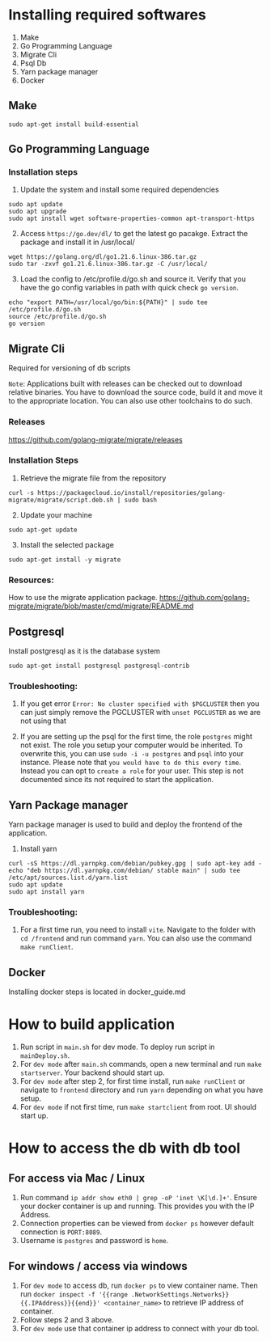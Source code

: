 
# Installing required softwares

1. Make
2. Go Programming Language
3. Migrate Cli
4. Psql Db
5. Yarn package manager
6. Docker

## Make

```
sudo apt-get install build-essential
```

## Go Programming Language

### Installation steps

1. Update the system and install some required dependencies

```
sudo apt update
sudo apt upgrade
sudo apt install wget software-properties-common apt-transport-https

```

2. Access `https://go.dev/dl/` to get the latest go pacakge. Extract the package and install it in /usr/local/

```
wget https://golang.org/dl/go1.21.6.linux-386.tar.gz
sudo tar -zxvf go1.21.6.linux-386.tar.gz -C /usr/local/
```

3. Load the config to /etc/profile.d/go.sh and source it. Verify that you have the go config variables in path with quick check `go version`.

```
echo "export PATH=/usr/local/go/bin:${PATH}" | sudo tee /etc/profile.d/go.sh
source /etc/profile.d/go.sh
go version
```

## Migrate Cli

Required for versioning of db scripts

`Note`: Applications built with releases can be checked out to download relative binaries. You have to download the source code, build it and move it to the appropriate location. You can also use other toolchains to do such.

### Releases
https://github.com/golang-migrate/migrate/releases

### Installation Steps

1. Retrieve the migrate file from the repository

```
curl -s https://packagecloud.io/install/repositories/golang-migrate/migrate/script.deb.sh | sudo bash
```

2. Update your machine

```
sudo apt-get update
```

3. Install the selected package

```
sudo apt-get install -y migrate
```

### Resources:

How to use the migrate application package. https://github.com/golang-migrate/migrate/blob/master/cmd/migrate/README.md


## Postgresql

Install postgresql as it is the database system

```
sudo apt-get install postgresql postgresql-contrib
```

### Troubleshooting:

1. If you get error `Error: No cluster specified with $PGCLUSTER` then you can just simply remove the PGCLUSTER with `unset PGCLUSTER` as we are not using that

2. If you are setting up the psql for the first time, the role `postgres` might not exist. The role you setup your computer would be inherited. To overwrite this, you can use `sudo -i -u postgres` and `psql` into your instance. Please note that `you would have to do this every time`. Instead you can opt to `create a role` for your user. This step is not documented since its not required to start the application.


## Yarn Package manager
Yarn package manager is used to build and deploy the frontend of the application.

1. Install yarn

```
curl -sS https://dl.yarnpkg.com/debian/pubkey.gpg | sudo apt-key add -
echo "deb https://dl.yarnpkg.com/debian/ stable main" | sudo tee /etc/apt/sources.list.d/yarn.list
sudo apt update
sudo apt install yarn

```

### Troubleshooting:

1. For a first time run, you need to install `vite`. Navigate to the folder with `cd /frontend` and run command `yarn`. You can also use the command `make runClient`. 

## Docker
Installing docker steps is located in docker_guide.md


# How to build application

1. Run script in `main.sh` for dev mode. To deploy run script in `mainDeploy.sh`. 
2. For `dev mode` after `main.sh` commands, open a new terminal and run `make startserver`. Your backend should start up.
3. For `dev mode` after step 2, for first time install, run `make runClient` or navigate to `frontend` directory and run `yarn` depending on what you have setup.
4. For `dev mode` if not first time, run `make startclient` from root. UI should start up.

# How to access the db with db tool

## For access via Mac / Linux

1. Run command `ip addr show eth0 | grep -oP 'inet \K[\d.]+'`. Ensure your docker container is up and running. This provides you with the IP Address.
2. Connection properties can be viewed from `docker ps` however default connection is `PORT:8089`.
3. Username is `postgres` and password is `home`.

## For windows / access via windows

1. For `dev mode` to access db, run `docker ps` to view container name. Then run `docker inspect -f '{{range .NetworkSettings.Networks}}{{.IPAddress}}{{end}}' <container_name>` to retrieve IP address of container.
2. Follow steps 2 and 3 above.
3. For `dev mode` use that container ip address to connect with your db tool.
